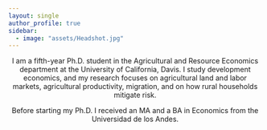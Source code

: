 ```yaml
---
layout: single
author_profile: true
sidebar:
  - image: "assets/Headshot.jpg"
---
```


<p align="center">
I am a fifth-year Ph.D. student in the Agricultural and Resource Economics department at the University of California, Davis. I study development economics, and my research focuses on agricultural land and labor markets, agricultural productivity, migration, and on how rural households mitigate risk.
</p>

<p align="center">
Before starting my Ph.D. I received an MA and a BA in Economics from the Universidad de los Andes.
</p>

